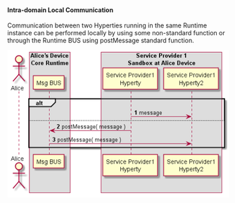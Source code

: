 #### Intra-domain Local Communication

Communication between two Hyperties running in the same Runtime instance can be performed locally by using some non-standard function or through the Runtime BUS using postMessage standard function. 

<!--
@startuml "intradomain-local-communication.png"

autonumber

!define SHOW_RuntimeA

!define SHOW_SP1SandboxAtRuntimeA
!define SHOW_ServiceProvider1HypertyAtRuntimeA
!define SHOW_ServiceProvider1Hyperty2AtRuntimeA

!define SHOW_CoreRuntimeA
!define SHOW_MsgBUSAtRuntimeA


!include ../runtime_objects.plantuml

alt

SP1H@A -> SP1H2@A :  message 

else

SP1H@A -> BUS@A : postMessage( message )
BUS@A -> SP1H2@A : postMessage( message )

end

@enduml
-->


![Figure @runtime-intra-local-comm: Intra-domain Local Communication](intradomain-local-communication.png)

